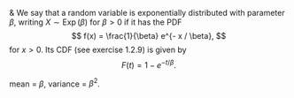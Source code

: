 &
We say that a random variable is exponentially distributed with parameter $\beta$, writing $X \sim \operatorname{Exp}(\beta)$ for $\beta > 0$ if it has the PDF
$$
f(x) = \frac{1}{\beta} e^{- x / \beta},
$$
for $x > 0$. Its CDF (see exercise 1.2.9) is given by
$$
F(t) = 1 - e^{-t / \beta}.
$$
<!--SR:!2023-05-09,2,150-->

mean = $\beta$, variance = $\beta^2$.